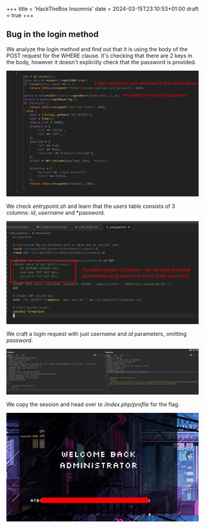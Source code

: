 +++
title = 'HackTheBox Insomnia'
date = 2024-03-15T23:10:53+01:00
draft = true
+++

## Bug in the login method 

We analyze the *login* method and find out that it is using the body of the POST request for the WHERE clause. It's checking that there are 2 keys in the body, however it doesn't explicitly check that the password is provided.

![Code](code.png)

We check *entrypoint.sh* and learn that the *users* table consists of 3 columns: *id*, *username* and *password.

![Table](table.png)

We craft a login request with just *username* and *id* parameters, omitting *password*.

![Request](request.png)

We copy the session and head over to */index.php/profile* for the flag.

![Admin profile](admin.png)